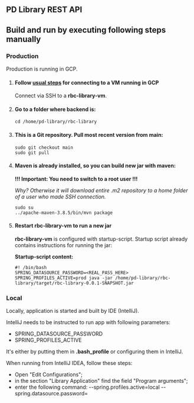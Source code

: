 ## PD Library REST API


## Build and run by executing following steps manually

### Production

Production is running in GCP.

1. #### Follow [usual steps](https://cloud.google.com/compute/docs/instances/connecting-to-instance) for connecting to a VM running in GCP 
   Connect via SSH to a **rbc-library-vm**.
2. #### Go to a folder where backend is:
    ``` 
    cd /home/pd-library/rbc-library
    ``` 
3. #### This is a Git repository. Pull most recent version from main:
    ```  
   sudo git checkout main
   sudo git pull
    ``` 
4. #### Maven is already installed, so you can build new jar with maven:

   **!!! Important: You need to switch to a root user !!!**

   _Why? Otherwise it will download entire .m2 repository to a home folder of a user who made SSH connection._
    ```  
    sudo su
   ../apache-maven-3.8.5/bin/mvn package
    ``` 
5. #### Restart rbc-library-vm to run a new jar 

   **rbc-library-vm** is configured with startup-script. Startup script already contains instructions for running the jar:

   **Startup-script content:**
    
    ```
    #! /bin/bash
    SPRING_DATASOURCE_PASSWORD=<REAL_PASS_HERE> SPRING_PROFILES_ACTIVE=prod java -jar /home/pd-library/rbc-library/target/rbc-library-0.0.1-SNAPSHOT.jar
    ```




### Local

Locally, application is started and built by IDE (IntelliJ).

IntelliJ needs to be instructed to run app with following parameters:
- SPRING_DATASOURCE_PASSWORD
- SPRING_PROFILES_ACTIVE

It's either by putting them in **.bash_profile** or configuring them in IntelliJ.

When running from IntelliJ IDEA, follow these steps:
- Open "Edit Configurations";
- in the section "Library Application" find the field "Program arguments";
- enter the following command: --spring.profiles.active=local --spring.datasource.password=

